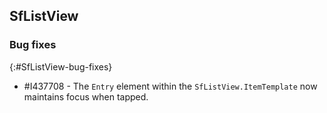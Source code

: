 ## SfListView

### Bug fixes
{:#SfListView-bug-fixes} 

 * \#I437708 - The `Entry` element within the `SfListView.ItemTemplate` now maintains focus when tapped.

